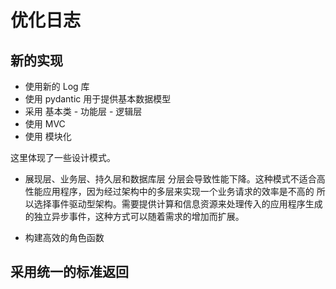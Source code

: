 
# 优化日志

## 新的实现

- 使用新的 Log 库
- 使用 pydantic 用于提供基本数据模型
- 采用 基本类 - 功能层 - 逻辑层
- 使用 MVC
- 使用 模块化

这里体现了一些设计模式。


- 展现层、业务层、持久层和数据库层
分层会导致性能下降。这种模式不适合高性能应用程序，因为经过架构中的多层来实现一个业务请求的效率是不高的
所以选择事件驱动型架构。需要提供计算和信息资源来处理传入的应用程序生成的独立异步事件，这种方式可以随着需求的增加而扩展。

- 构建高效的角色函数

## 采用统一的标准返回

